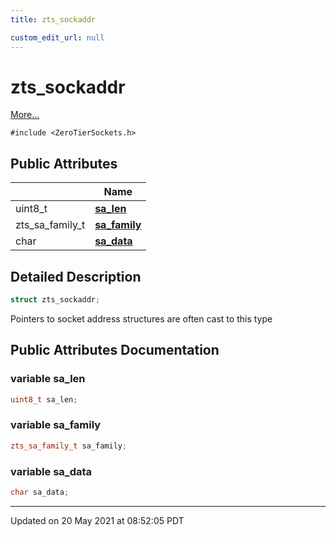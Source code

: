```yaml
---
title: zts_sockaddr

custom_edit_url: null
---
```


# zts_sockaddr



 [More...](#detailed-description)


`#include <ZeroTierSockets.h>`

## Public Attributes

|                | Name           |
| -------------- | -------------- |
| uint8_t | **[sa_len](/autogen/libzt/classes/structzts__sockaddr.md#variable-sa_len)**  |
| zts_sa_family_t | **[sa_family](/autogen/libzt/classes/structzts__sockaddr.md#variable-sa_family)**  |
| char | **[sa_data](/autogen/libzt/classes/structzts__sockaddr.md#variable-sa_data)**  |

## Detailed Description

```cpp
struct zts_sockaddr;
```


Pointers to socket address structures are often cast to this type 

## Public Attributes Documentation

### variable sa_len

```cpp
uint8_t sa_len;
```


### variable sa_family

```cpp
zts_sa_family_t sa_family;
```


### variable sa_data

```cpp
char sa_data;
```


-------------------------------

Updated on 20 May 2021 at 08:52:05 PDT